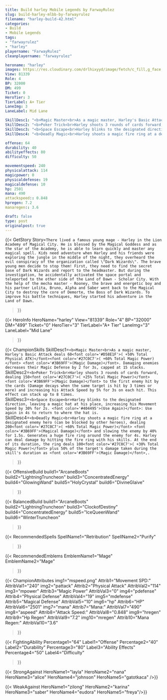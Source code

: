 ```yaml
---
title: Build harley Mobile Legends by FarwayRulez
slug: build-harley-mlbb-by-farwayrulez
filename: "harley-build-42.html"
categories: 
- Build 
- Mobile Legends
tags: 
- "farwayrulez"
- "harley"
playername: "FarwayRulez"
cleanplayername: "farwayrulez"

heroname: "harley"
images: https://res.cloudinary.com/drlhixyyd/image/fetch/c_fill,g_face,f_auto/https://cdn2-build.mobagenie.my.id/p/images/banner/full/harley.jpg
View: 81339 
Role: 4 
BP: 32000
DM: 499 
Ticket: 0 
HeroTier: 3 
TierLabel: A+ Tier 
LaneImg: 3
LaneLabel: Mid Lane 

SkillDesc1: "<b>Magic Master<br>As a magic master, Harley's Basic Attack deals 60<font color='#D58E1F'>( +50% Total Physical ATK)</font><font color='#27C0C7'>( +60% Total Magic Power)</font> <font color='#3B69FF'>(Magic Damage)</font>. Damaging enemies decreases their Magic Defense by 2 for 3s, capped at 15 stacks."   
SkillDesc2: "<b>Poker Trick<br>Harley shoots 3 rounds of cards forward, dealing 150<font color='#27C0C7'>( +25% Total Magic Power)</font> <font color='#3B69FF'>(Magic Damage)</font> to the first enemy hit by the cards (Damage decays when the same target is hit by 3 times or more) and increasing his Attack Speed by 5% for 3s on each hit. This effect can stack up to 8 times. "   
SkillDesc3: "<b>Space Escape<br>Harley blinks to the designated direction, leaving a magic hat at his place, increasing his Movement Speed by 30% for 2s. <font color='#404495'>(Use Again)</font>: Use again in 4s to return to where the hat is."   
SkillDesc4: "<b>Deadly Magic<br>Harley shoots a magic fire ring at a designated enemy hero (can be blocked by other heroes), dealing 200<font color='#27C0C7'>( +60% Total Magic Power)</font> <font color='#3B69FF'>(Magical Damage)</font> and slowing the enemy by 40% for 1.5s. Generates a huge fire ring around the enemy for 4s. Harley can deal damage by hitting the fire ring with his skills. At the end of its duration, the ring deals 100<font color='#27C0C7'>( +30% Total Magic Power)</font> plus 50% of the target's damage taken during the skill's duration as <font color='#3B69FF'>(Magic Damage)</font>,."  

offense: 64 
durability: 40 
abilityeffects: 80 
difficulty: 50 

movementspeed: 240
physicalattack: 114
magicpower: 0
physicaldefense: 19
magicaldefense: 10
hp: 2501
mana: 490
attackspeed:: 0.848
hpregen: 7.2
manaregen:: 3.6

draft: false
type: post
originalpost: true
---
```



{{< GetStory 
Story=` There lived a famous young mage - Harley in the Lion Academy of Magical City. He is blessed by the Magical Goddess and as the star of the Academy, he is able to learn quickly and master any magical spell. Kids need adventure when Harley and his friends were exploring the jungle in the middle of the night, they overheard the evil conspiracy of the organization called \"Dark Wizards\". The brave young men decide to stop them! First, they need to find the secret base of Dark Wizards and report to the headmaster. But during the investigation, he accidentally activated the space portal and teleported to the other side of the Land of Dawn - Scholar City. With the help of the mecha master - Rooney, the brave and energetic boy and his partner Lolita, Bruno, Alpha and Saber went back to the Magical City to destroy the core of Demorte, the Boss of Dark Wizards. To improve his battle techniques, Harley started his adventure in the Land of Dawn. ` 
>}}

{{< HeroInfo 
HeroName="harley" 
View="81339" 
Role="4" 
BP="32000" 
DM="499" 
Ticket="0" 
HeroTier="3" 
TierLabel="A+ Tier" 
LaneImg="3" 
LaneLabel="Mid Lane" 
>}}
 
{{< ChampionSkills 
SkillDesc1=`<b>Magic Master<br>As a magic master, Harley's Basic Attack deals 60<font color='#D58E1F'>( +50% Total Physical ATK)</font><font color='#27C0C7'>( +60% Total Magic Power)</font> <font color='#3B69FF'>(Magic Damage)</font>. Damaging enemies decreases their Magic Defense by 2 for 3s, capped at 15 stacks.`   
SkillDesc2=`<b>Poker Trick<br>Harley shoots 3 rounds of cards forward, dealing 150<font color='#27C0C7'>( +25% Total Magic Power)</font> <font color='#3B69FF'>(Magic Damage)</font> to the first enemy hit by the cards (Damage decays when the same target is hit by 3 times or more) and increasing his Attack Speed by 5% for 3s on each hit. This effect can stack up to 8 times. `   
SkillDesc3=`<b>Space Escape<br>Harley blinks to the designated direction, leaving a magic hat at his place, increasing his Movement Speed by 30% for 2s. <font color='#404495'>(Use Again)</font>: Use again in 4s to return to where the hat is.`   
SkillDesc4=`<b>Deadly Magic<br>Harley shoots a magic fire ring at a designated enemy hero (can be blocked by other heroes), dealing 200<font color='#27C0C7'>( +60% Total Magic Power)</font> <font color='#3B69FF'>(Magical Damage)</font> and slowing the enemy by 40% for 1.5s. Generates a huge fire ring around the enemy for 4s. Harley can deal damage by hitting the fire ring with his skills. At the end of its duration, the ring deals 100<font color='#27C0C7'>( +30% Total Magic Power)</font> plus 50% of the target's damage taken during the skill's duration as <font color='#3B69FF'>(Magic Damage)</font>,.`   
>}}

{{< OffensiveBuild 
build1="ArcaneBoots"  
build2="LightningTruncheon" 
build3="ConcentratedEnergy" 
build4="GlowingWand" 
build5="HolyCrystal" 
build6="DivineGlaive" 
>}} 

{{< BalancedBuild 
build1="ArcaneBoots"  
build2="LightningTruncheon" 
build3="ClockofDestiny" 
build4="ConcentratedEnergy" 
build5="IceQueenWand" 
build6="WinterTruncheon" 
>}}


{{< RecommendedSpells 
SpellName1="Retribution" 
SpellName2="Purify" 
>}}  

{{< RecommendedEmblems 
EmblemName1="Mage" 
EmblemName2="Mage" 
>}}   


{{< ChampionAttributes
img1="mspeed.png" Attrib1="Movement SPD:" AttribVal1="240"
img2="pattack" Attrib2="Physical Attack" AttribVal2="114"
img3="mpower" Attrib3="Magic Power" AttribVal3="0"
img4="pdefense" Attrib4="Physical Defense" AttribVal4="19"
img5="mdefense" Attrib5="Magical Defense" AttribVal5="10"
img6="hp" Attrib6="HP" AttribVal6="2501"
img7="mana" Attrib7="Mana:" AttribVal7="490"
img8="aspeed" Attrib8="Attack Speed:" AttribVal8="0.848"
img9="hregen" Attrib9="Hp Regen" AttribVal9="7.2"
img10="mregen" Attrib10="Mana Regen:" AttribVal10="3.6"
>}}


{{< FightingAbility
Percentage1="64" Label1="Offense"
Percentage2="40" Label2="Durability"
Percentage3="80" Label3="Ability Effects"
Percentage4="50" Label4="Difficulty"
 >}}

{{< StrongAgainst 
HeroName1="layla"
HeroName2="nana"
HeroName3="alice"
HeroName4="johnson"
HeroName5="gatotkaca"
/>}}

{{< WeakAgainst
HeroName1="zilong"
HeroName2="karina"
HeroName3="saber"
HeroName4="eudora"
HeroName5="freya"/>}}
